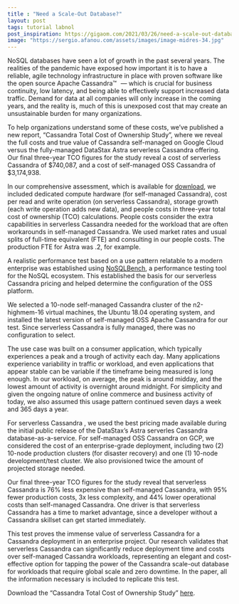 ```yaml
---
title : "Need a Scale-Out Database?"
layout: post
tags: tutorial labnol
post_inspiration: https://gigaom.com/2021/03/26/need-a-scale-out-database/
image: "https://sergio.afanou.com/assets/images/image-midres-34.jpg"
---
```


<p>NoSQL databases have seen a lot of growth in the past several years. The realities of the pandemic have exposed how important it is to have a reliable, agile technology infrastructure in place with proven software like the open source Apache Cassandra<img src="https://s.w.org/images/core/emoji/13.0.1/72x72/2122.png" alt="™" class="wp-smiley" style="height: 1em; max-height: 1em;" /> &#8212; which is crucial for business continuity, low latency, and being able to effectively support increased data traffic. Demand for data at all companies will only increase in the coming years, and the reality is, much of this is unexposed cost that may create an unsustainable burden for many organizations.</p>
<p>To help organizations understand some of these costs, we’ve published a new report, “Cassandra Total Cost of Ownership Study”, where we reveal the full costs and true value of Cassandra self-managed on Google Cloud versus the fully-managed DataStax Astra serverless Cassandra offering. Our final three-year TCO figures for the study reveal a cost of serverless Cassandra of $740,087, and a cost of self-managed OSS Cassandra of $3,174,938.</p>
<p>In our comprehensive assessment, which is available for <a href="http://www.datastax.com/GigaOm-TCO" target="_blank" rel="noopener">download</a>, we included dedicated compute hardware (for self-managed Cassandra), cost per read and write operation (on serverless Cassandra), storage growth (each write operation adds new data), and people costs in three-year total cost of ownership (TCO) calculations. People costs consider the extra capabilities in serverless Cassandra needed for the workload that are often workarounds in self-managed Cassandra. We used market rates and usual splits of full-time equivalent (FTE) and consulting in our people costs. The production FTE for Astra was .2, for example.</p>
<p>A realistic performance test based on a use pattern relatable to a modern enterprise was established using <a href="https://github.com/nosqlbench/nosqlbench" target="_blank" rel="noopener">NoSQLBench</a>, a performance testing tool for the NoSQL ecosystem. This established the basis for our serverless Cassandra pricing and helped determine the configuration of the OSS platform.</p>
<p>We selected a 10-node self-managed Cassandra cluster of the n2-highmem-16 virtual machines, the Ubuntu 18.04 operating system, and installed the latest version of self-managed OSS Apache Cassandra for our test. Since serverless Cassandra is fully managed, there was no configuration to select.</p>
<p>The use case was built on a consumer application, which typically experiences a peak and a trough of activity each day. Many applications experience variability in traffic or workload, and even applications that appear stable can be variable if the timeframe being measured is long enough. In our workload, on average, the peak is around midday, and the lowest amount of activity is overnight around midnight. For simplicity and given the ongoing nature of online commerce and business activity of today, we also assumed this usage pattern continued seven days a week and 365 days a year.</p>
<p>For serverless Cassandra , we used the best pricing made available during the initial public release of the DataStax’s Astra serverles Cassandra database-as-a-service. For self-managed OSS Cassandra on GCP, we considered the cost of an enterprise-grade deployment, including two (2) 10-node production clusters (for disaster recovery) and one (1) 10-node development/test cluster. We also provisioned twice the amount of projected storage needed.</p>
<p>Our final three-year TCO figures for the study reveal that serverless Cassandra is 76% less expensive than self-managed Cassandra, with 95% fewer production costs, 3x less complexity, and 44% lower operational costs than self-managed Cassandra. One driver is that serverless Cassandra has a time to market advantage, since a developer without a Cassandra skillset can get started immediately.</p>
<p>This test proves the immense value of serverless Cassandra for a Cassandra deployment in an enterprise project. Our research validates that serverless Cassandra can significantly reduce deployment time and costs over self-managed Cassandra workloads, representing an elegant and cost-effective option for tapping the power of the Cassandra scale-out database for workloads that require global scale and zero downtime. In the paper, all the information necessary is included to replicate this test.</p>
<p>Download the “Cassandra Total Cost of Ownership Study” <a href="http://www.datastax.com/GigaOm-TCO" target="_blank" rel="noopener">here</a>.</p>
